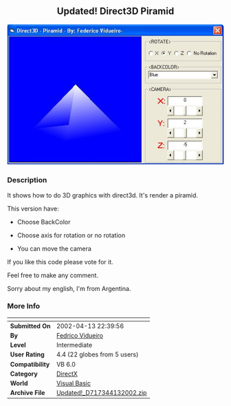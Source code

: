 ﻿<div align="center">

## Updated\! Direct3D Piramid

<img src="PIC200241322324837.jpg">
</div>

### Description

It shows how to do 3D graphics with direct3d. It's render a piramid.

This version have:

- Choose BackColor

- Choose axis for rotation or no rotation

- You can move the camera

If you like this code please vote for it.

Feel free to make any comment.

Sorry about my english, I'm from Argentina.
 
### More Info
 


<span>             |<span>
---                |---
**Submitted On**   |2002-04-13 22:39:56
**By**             |[Fedrico Vidueiro](https://github.com/Planet-Source-Code/PSCIndex/blob/master/ByAuthor/fedrico-vidueiro.md)
**Level**          |Intermediate
**User Rating**    |4.4 (22 globes from 5 users)
**Compatibility**  |VB 6\.0
**Category**       |[DirectX](https://github.com/Planet-Source-Code/PSCIndex/blob/master/ByCategory/directx__1-44.md)
**World**          |[Visual Basic](https://github.com/Planet-Source-Code/PSCIndex/blob/master/ByWorld/visual-basic.md)
**Archive File**   |[Updated\!\_D717344132002\.zip](https://github.com/Planet-Source-Code/fedrico-vidueiro-updated-direct3d-piramid__1-33752/archive/master.zip)








